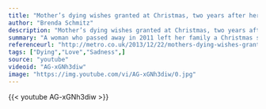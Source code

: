 ```yaml
---
title: "Mother’s dying wishes granted at Christmas, two years after her death"
author: "Brenda Schmitz"
description: "Mother’s dying wishes granted at Christmas, two years after her death - Brenda Schmitz quotes from GetInspired365.com"
summary: "A woman who passed away in 2011 left her family a Christmas surprise after her dying wish was finally fulfilled two years later.  Brenda Schmitz, a wife and mother of four boys, died from ovarian cancer in September 2011. A month before she passed away, she wrote a letter addressed to her local radio station, which runs an annual Christmas wishes programme.  Brenda, 46, asked a friend to only post the letter to the Iowa radio station."
referenceurl: "http://metro.co.uk/2013/12/22/mothers-dying-wishes-granted-at-christmas-two-years-after-her-death-4240129/?ITO=facebook"
tags: ["Dying","Love","Sadness",]
source: "youtube"
videoid: "AG-xGNh3diw"
image: "https://img.youtube.com/vi/AG-xGNh3diw/0.jpg"
---
```


{{< youtube AG-xGNh3diw >}}
